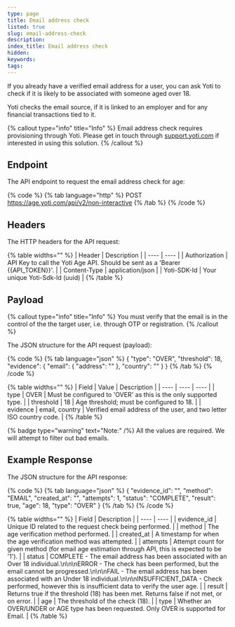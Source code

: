 ```yaml
---
type: page
title: Email address check
listed: true
slug: email-address-check
description: 
index_title: Email address check
hidden: 
keywords: 
tags: 
---
```


If you already have a verified email address for a user, you can ask Yoti to check if it is likely to be associated with someone aged over 18.

Yoti checks the email source, if it is linked to an employer and for any financial transactions tied to it.

{% callout type="info" title="Info" %}
Email address check requires provisioning through Yoti. Please get in touch through [support.yoti.com](https://support.yoti.com/yotisupport/s/contactsupport) if interested in using this solution.
{% /callout %}

## Endpoint

The API endpoint to request the email address check for age:

{% code %}
{% tab language="http" %}
POST https://age.yoti.com/api/v2/non-interactive
{% /tab %}
{% /code %}

## Headers

The HTTP headers for the API request:

{% table widths="" %}
| Header | Description | 
| ---- | ---- | 
| Authorization | API Key to call the Yoti Age API. Should be sent as a 'Bearer {{API_TOKEN}}'. | 
| Content-Type | application/json | 
| Yoti-SDK-Id | Your unique Yoti-Sdk-Id (uuid) | 
{% /table %}

## Payload

{% callout type="info" title="Info" %}
You must verify that the email is in the control of the the target user, i.e. through OTP or registration.
{% /callout %}

The JSON structure for the API request (payload):

{% code %}
{% tab language="json" %}
{
    "type": "OVER",
    "threshold": 18,
    "evidence": {
        "email": {
            "address": "<email address>"
        },
        "country": "<country code>"
    }
}
{% /tab %}
{% /code %}

{% table widths="" %}
| Field | Value | Description | 
| ---- | ---- | ---- | 
| type | OVER | Must be configured to 'OVER' as this is the only supported type. | 
| threshold | 18 | Age threshold; must be configured to 18. | 
| evidence | email, country | Verified email address of the user, and two letter ISO country code. | 
{% /table %}

{% badge type="warning" text="Note:" /%} All the values are required. We will attempt to filter out bad emails.

## Example Response

The JSON structure for the API response:

{% code %}
{% tab language="json" %}
{
    "evidence_id": "<UUID>",
    "method": "EMAIL",
    "created_at": "<timestamp>",
    "attempts": 1,
    "status": "COMPLETE",
    "result": true,
    "age": 18,
    "type": "OVER"
}
{% /tab %}
{% /code %}

{% table widths="" %}
| Field | Description | 
| ---- | ---- | 
| evidence_id | Unique ID related to the request check being performed. | 
| method | The age verification method performed. | 
| created_at | A timestamp for when the age verification method was attempted. | 
| attempts | Attempt count for given method (for email age estimation through API, this is expected to be '1'). | 
| status | COMPLETE - The email address has been associated with an Over 18 individual.\n\n\nERROR - The check has been performed, but the email cannot be progressed.\n\n\nFAIL - The email address has been associated with an Under 18 individual.\n\n\nINSUFFICIENT_DATA - Check performed, however this is insufficient data to verify the user age. | 
| result | Returns true if the threshold (18) has been met. Returns false if not met, or on error. | 
| age | The threshold of the check (18). | 
| type | Whether an OVER/UNDER or AGE type has been requested. Only OVER is supported for Email. | 
{% /table %}